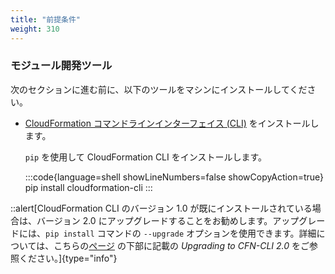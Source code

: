 ```yaml
---
title: "前提条件"
weight: 310
---
```


### モジュール開発ツール

次のセクションに進む前に、以下のツールをマシンにインストールしてください。

* [CloudFormation コマンドラインインターフェイス (CLI)](https://docs.aws.amazon.com/ja_jp/cloudformation-cli/latest/userguide/what-is-cloudformation-cli.html) をインストールします。

    `pip` を使用して CloudFormation CLI をインストールします。

    :::code{language=shell showLineNumbers=false showCopyAction=true}
    pip install cloudformation-cli
    :::

::alert[CloudFormation CLI のバージョン 1.0 が既にインストールされている場合は、バージョン 2.0 にアップグレードすることをお勧めします。アップグレードには、`pip install` コマンドの `--upgrade` オプションを使用できます。詳細については、こちらの[ページ](https://docs.aws.amazon.com/ja_jp/cloudformation-cli/latest/userguide/what-is-cloudformation-cli.html#resource-type-setup) の下部に記載の *Upgrading to CFN-CLI 2.0* をご参照ください。]{type="info"}
